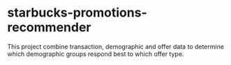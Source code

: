 # starbucks-promotions-recommender
This project combine transaction, demographic and offer data to determine which demographic groups respond best to which offer type. 

